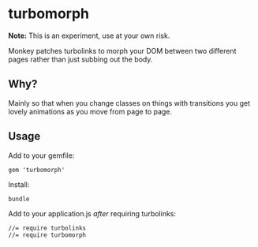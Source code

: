 # turbomorph

**Note:** This is an experiment, use at your own risk.

Monkey patches turbolinks to morph your DOM between two different pages rather than just subbing out the body.

## Why?

Mainly so that when you change classes on things with transitions you get lovely animations as you move from page to page.

## Usage

Add to your gemfile:

```
gem 'turbomorph'
```

Install:

```
bundle
```

Add to your application.js *after* requiring turbolinks:

```
//= require turbolinks
//= require turbomorph
```
